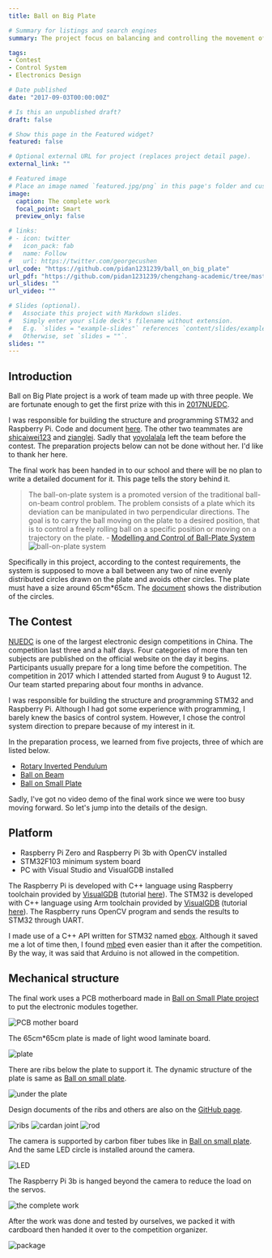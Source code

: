```yaml
---
title: Ball on Big Plate

# Summary for listings and search engines
summary: The project focus on balancing and controlling the movement of a metal ball on a 65cm wide plate, and is a work of 3 team-mates which get us first prize in 2017NUEDC.

tags:
- Contest
- Control System
- Electronics Design

# Date published
date: "2017-09-03T00:00:00Z"

# Is this an unpublished draft?
draft: false

# Show this page in the Featured widget?
featured: false

# Optional external URL for project (replaces project detail page).
external_link: ""

# Featured image
# Place an image named `featured.jpg/png` in this page's folder and customize its options here.
image:
  caption: The complete work
  focal_point: Smart
  preview_only: false

# links:
# - icon: twitter
#   icon_pack: fab
#   name: Follow
#   url: https://twitter.com/georgecushen
url_code: "https://github.com/pidan1231239/ball_on_big_plate"
url_pdf: "https://github.com/pidan1231239/chengzhang-academic/tree/master/content/project/ball_on_big_plate/报告_平板小球.pdf"
url_slides: ""
url_video: ""

# Slides (optional).
#   Associate this project with Markdown slides.
#   Simply enter your slide deck's filename without extension.
#   E.g. `slides = "example-slides"` references `content/slides/example-slides.md`.
#   Otherwise, set `slides = ""`.
slides: ""
---
```


## Introduction

Ball on Big Plate project is a work of team made up with three people. We are fortunate enough to get the first prize with this in [2017NUEDC](https://www2.renesas.cn/zh-cn/about/university-program/nuedc/2017.html). 

I was responsible for building the structure and programming STM32 and Raspberry Pi. Code and document [here](https://github.com/pidan1231239/ball_on_big_plate). The other two teammates are [shicaiwei123](https://github.com/shicaiwei123) and [zianglei](https://github.com/zianglei). Sadly that [yoyolalala](https://github.com/yoyolalala) left the team before the contest. The preparation projects below can not be done without her. I'd like to thank her here.

The final work has been handed in to our school and there will be no plan to write a detailed document for it. This page tells the story behind it.

> The ball-on-plate system is a promoted version of the traditional ball-on-beam control problem. The problem consists of a plate which its deviation can be manipulated in two perpendicular directions. The goal is to carry the ball moving on the plate to a desired position, that is to control a freely rolling ball on a specific position or moving on a trajectory on the plate. - [Modelling and Control of Ball-Plate System](http://web.engr.illinois.edu/~khashab2/files/2011_LinearControl/16.pdf)
> ![ball-on-plate system](ball-on-plate_system.png)


Specifically in this project, according to the contest requirements, the system is supposed to move a ball between any two of nine evenly distributed circles drawn on the plate and avoids other circles. The plate must have a size around 65cm*65cm. The [document](滚球控制系统（B题）.pdf) shows the distribution of the circles.

## The Contest

[NUEDC](https://www2.renesas.cn/zh-cn/about/university-program/nuedc/2017.html) is one of the largest electronic design competitions in China. The competition last three and a half days. Four categories of more than ten subjects are published on the official website on the day it begins. Participants usually prepare for a long time before the competition. The competition in 2017 which I attended started from August 9 to August 12. Our team started preparing about four months in advance. 

I was responsible for building the structure and programming STM32 and Raspberry Pi. Although I had got some experience with programming, I barely knew the basics of control system. However, I chose the control system direction to prepare because of my interest in it.

In the preparation process, we learned from five projects, three of which are listed below.

- [Rotary Inverted Pendulum]()
- [Ball on Beam]()
- [Ball on Small Plate]()

Sadly, I've got no video demo of the final work since we were too busy moving forward. So let's jump into the details of the design.

## Platform

- Raspberry Pi Zero and Raspberry Pi 3b with OpenCV installed
- STM32F103 minimum system board
- PC with Visual Studio and VisualGDB installed

The Raspberry Pi is developed with C++ language using Raspberry toolchain provided by [VisualGDB](https://visualgdb.com/) (tutorial [here](https://visualgdb.com/tutorials/raspberry/crosscompiler/)). The STM32 is developed with C++ language using Arm toolchain provided by [VisualGDB](https://visualgdb.com/) (tutorial [here](https://visualgdb.com/tutorials/arm/stm32/)). The Raspberry runs OpenCV program and sends the results to STM32 through UART.

I made use of a C++ API written for STM32 named [ebox](https://github.com/eboxmaker/eBox_STM32F1). Although it saved me a lot of time then, I found [mbed](https://www.mbed.com/) even easier than it after the competition. By the way, it was said that Arduino is not allowed in the competition.

## Mechanical structure

The final work uses a PCB motherboard made in [Ball on Small Plate project]() to put the electronic modules together. 

![PCB mother board](3.jpg)

The 65cm*65cm plate is made of light wood laminate board.

![plate](ball_on_big_plate_camera_support.jpg)

There are ribs below the plate to support it. The dynamic structure of the plate is same as [Ball on small plate]().

![under the plate](ball_on_big_plate_under_the_plate.jpg)

Design documents of the ribs and others are also on the [GitHub page](https://github.com/pidan1231239/ball_on_big_plate).

![ribs](650板加强筋激光切割.dwg.png)
![cardan joint](ball_on_big_plate_universal_joint.jpg)
![rod](ball_on_big_plate_ball_rod.jpg)

The camera is supported by carbon fiber tubes like in [Ball on small plate](). And the same LED circle is installed around the camera.

![LED](ball_on_big_plate_led.jpg)

The Raspberry Pi 3b is hanged beyond the camera to reduce the load on the servos.

![the complete work](IMG_20170810_113026.jpg)

After the work was done and tested by ourselves, we packed it with cardboard then handed it over to the competition organizer.

![package](IMG_20170812_225850_001.jpg)
